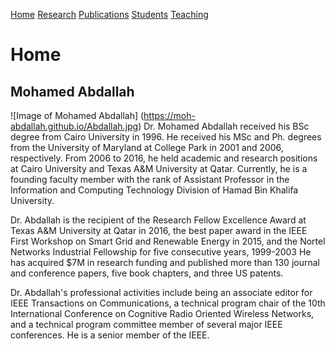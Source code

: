 [Home](http/moh-abdallah.github.io/index.md)     [Research](http/moh-abdallah.github.io/index.md) [Publications](http/moh-abdallah.github.io/index.md) [Students](http/moh-abdallah.github.io/index.md) [Teaching](http/moh-abdallah.github.io/index.md)
# Home
## Mohamed Abdallah
![Image of Mohamed Abdallah]
(https://moh-abdallah.github.io/Abdallah.jpg)
Dr. Mohamed Abdallah received his BSc degree from Cairo University in 1996. He received his MSc and Ph. degrees from the University of Maryland at College Park in 2001 and 2006, respectively. From 2006 to 2016, he held academic and research positions at Cairo University and Texas A&M University at Qatar. Currently, he is a founding faculty member with the rank of Assistant Professor in the Information and Computing Technology Division of Hamad Bin Khalifa University.

Dr. Abdallah is the recipient of the Research Fellow Excellence Award at Texas A&M University at Qatar in 2016, the best paper award in the IEEE First Workshop on Smart Grid and Renewable Energy in 2015, and the Nortel Networks Industrial Fellowship for five consecutive years, 1999-2003 He has acquired $7M in research funding and published more than 130 journal and conference papers, five book chapters, and  three US patents.

Dr. Abdallah's professional activities include being an associate editor for IEEE Transactions on Communications, a technical program chair of the 10th International Conference on Cognitive Radio Oriented Wireless Networks, and a technical program committee member of several major IEEE conferences. He is a senior member of the IEEE.

